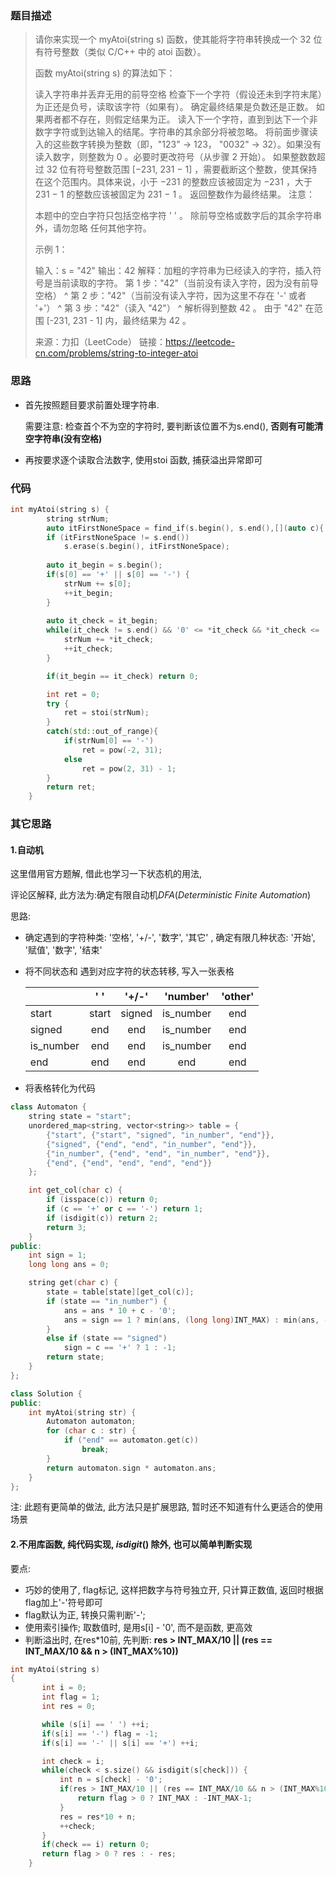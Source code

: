 ### 题目描述

> 请你来实现一个 myAtoi(string s) 函数，使其能将字符串转换成一个 32 位有符号整数（类似 C/C++ 中的 atoi 函数）。
>
> 函数 myAtoi(string s) 的算法如下：
>
> 读入字符串并丢弃无用的前导空格
> 检查下一个字符（假设还未到字符末尾）为正还是负号，读取该字符（如果有）。 确定最终结果是负数还是正数。 如果两者都不存在，则假定结果为正。
> 读入下一个字符，直到到达下一个非数字字符或到达输入的结尾。字符串的其余部分将被忽略。
> 将前面步骤读入的这些数字转换为整数（即，"123" -> 123， "0032" -> 32）。如果没有读入数字，则整数为 0 。必要时更改符号（从步骤 2 开始）。
> 如果整数数超过 32 位有符号整数范围 [−231,  231 − 1] ，需要截断这个整数，使其保持在这个范围内。具体来说，小于 −231 的整数应该被固定为 −231 ，大于 231 − 1 的整数应该被固定为 231 − 1 。
> 返回整数作为最终结果。
> 注意：
>
> 本题中的空白字符只包括空格字符 ' ' 。
> 除前导空格或数字后的其余字符串外，请勿忽略 任何其他字符。
>
>
> 示例 1：
>
> 输入：s = "42"
> 输出：42
> 解释：加粗的字符串为已经读入的字符，插入符号是当前读取的字符。
> 第 1 步："42"（当前没有读入字符，因为没有前导空格）
>          ^
> 第 2 步："42"（当前没有读入字符，因为这里不存在 '-' 或者 '+'）
>          ^
> 第 3 步："42"（读入 "42"）
>            ^
> 解析得到整数 42 。
> 由于 "42" 在范围 [-231, 231 - 1] 内，最终结果为 42 。
>
> 来源：力扣（LeetCode）
> 链接：https://leetcode-cn.com/problems/string-to-integer-atoi

### 思路

- 首先按照题目要求前置处理字符串.

  需要注意: 检查首个不为空的字符时, 要判断该位置不为s.end(), **否则有可能清空字符串(没有空格)**

- 再按要求逐个读取合法数字, 使用stoi 函数, 捕获溢出异常即可

### 代码

```c++
int myAtoi(string s) {
        string strNum;
        auto itFirstNoneSpace = find_if(s.begin(), s.end(),[](auto c){ return c != ' ';});
        if (itFirstNoneSpace != s.end())
            s.erase(s.begin(), itFirstNoneSpace);
        
        auto it_begin = s.begin();
        if(s[0] == '+' || s[0] == '-') {
            strNum += s[0];
            ++it_begin;
        }
        
        auto it_check = it_begin;
        while(it_check != s.end() && '0' <= *it_check && *it_check <= '9') {
            strNum += *it_check;
            ++it_check;
        }

        if(it_begin == it_check) return 0;

        int ret = 0;
        try {
            ret = stoi(strNum);
        }
        catch(std::out_of_range){
            if(strNum[0] == '-')
                ret = pow(-2, 31);
            else
                ret = pow(2, 31) - 1;
        }
        return ret;
    }
```

### 其它思路

#### 1.自动机

 这里借用官方题解, 借此也学习一下状态机的用法, 

评论区解释, 此方法为:确定有限自动机$DFA(Deterministic$  $Finite$  $Automation)$

思路:

- 确定遇到的字符种类: '空格', '+/-', '数字', '其它' , 确定有限几种状态: '开始', '赋值', '数字', '结束'

- 将不同状态和 遇到对应字符的状态转移, 写入一张表格

  |           |  ' '  | '+/-'  | 'number'  | 'other' |
  | --------- | :---: | :----: | :-------: | :-----: |
  | start     | start | signed | is_number |   end   |
  | signed    |  end  |  end   | is_number |   end   |
  | is_number |  end  |  end   | is_number |   end   |
  | end       |  end  |  end   |    end    |   end   |

- 将表格转化为代码

``` c++
class Automaton {
    string state = "start";
    unordered_map<string, vector<string>> table = {
        {"start", {"start", "signed", "in_number", "end"}},
        {"signed", {"end", "end", "in_number", "end"}},
        {"in_number", {"end", "end", "in_number", "end"}},
        {"end", {"end", "end", "end", "end"}}
    };

    int get_col(char c) {
        if (isspace(c)) return 0;
        if (c == '+' or c == '-') return 1;
        if (isdigit(c)) return 2;
        return 3;
    }
public:
    int sign = 1;
    long long ans = 0;

    string get(char c) {
        state = table[state][get_col(c)];
        if (state == "in_number") {
            ans = ans * 10 + c - '0';
            ans = sign == 1 ? min(ans, (long long)INT_MAX) : min(ans, -(long long)INT_MIN);
        }
        else if (state == "signed")
            sign = c == '+' ? 1 : -1;
        return state;
    }
};

class Solution {
public:
    int myAtoi(string str) {
        Automaton automaton;
        for (char c : str) {
            if ("end" == automaton.get(c))
                break;
        }
        return automaton.sign * automaton.ans;
    }
};
```

注: 此题有更简单的做法,  此方法只是扩展思路, 暂时还不知道有什么更适合的使用场景



#### 2.不用库函数, 纯代码实现, $isdigit()$ 除外, 也可以简单判断实现

要点:

- 巧妙的使用了, flag标记, 这样把数字与符号独立开, 只计算正数值, 返回时根据flag加上'-'符号即可
- flag默认为正, 转换只需判断'-'; 
- 使用索引操作;  取数值时, 是用s[i] - '0', 而不是函数, 更高效
- 判断溢出时, 在res*10前, 先判断:  **res > INT_MAX/10 || (res == INT_MAX/10 && n > (INT_MAX%10))**

``` c++
int myAtoi(string s) 
{
       int i = 0;
       int flag = 1;
       int res = 0;

       while (s[i] == ' ') ++i;
       if(s[i] == '-') flag = -1;
       if(s[i] == '-' || s[i] == '+') ++i;

       int check = i;
       while(check < s.size() && isdigit(s[check])) {
           int n = s[check] - '0';
           if(res > INT_MAX/10 || (res == INT_MAX/10 && n > (INT_MAX%10))){
               return flag > 0 ? INT_MAX : -INT_MAX-1;
           }
           res = res*10 + n;
           ++check;
       }
       if(check == i) return 0;
       return flag > 0 ? res : - res;
    }
```

#### 